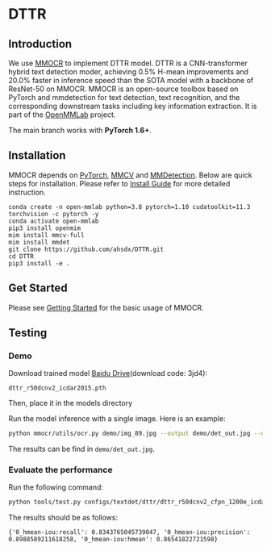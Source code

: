 # DTTR

## Introduction

We use [MMOCR](https://github.com/open-mmlab/mmocr) to implement DTTR model. DTTR is a CNN-transformer hybrid text detection moder, achieving 0.5% H-mean improvements and 20.0% faster in inference speed than the SOTA model with a backbone of ResNet-50 on MMOCR. MMOCR is an open-source toolbox based on PyTorch and mmdetection for text detection, text recognition, and the corresponding downstream tasks including key information extraction. It is part of the [OpenMMLab](https://openmmlab.com/) project.

The main branch works with **PyTorch 1.6+**.

## Installation

MMOCR depends on [PyTorch](https://pytorch.org/), [MMCV](https://github.com/open-mmlab/mmcv) and [MMDetection](https://github.com/open-mmlab/mmdetection).
Below are quick steps for installation.
Please refer to [Install Guide](https://mmocr.readthedocs.io/en/latest/install.html) for more detailed instruction.

```shell
conda create -n open-mmlab python=3.8 pytorch=1.10 cudatoolkit=11.3 torchvision -c pytorch -y
conda activate open-mmlab
pip3 install openmim
mim install mmcv-full
mim install mmdet
git clone https://github.com/ahsdx/DTTR.git
cd DTTR
pip3 install -e .
```

## Get Started

Please see [Getting Started](https://mmocr.readthedocs.io/en/latest/getting_started.html) for the basic usage of MMOCR.

## Testing

### Demo

Download trained model [Baidu Drive](https://pan.baidu.com/s/1dDMcijm5PDxG2Pt392eLHQ)(download code: 3jd4):

```
dttr_r50dcnv2_icdar2015.pth
```

Then, place it in the models directory

Run the model inference with a single image. Here is an example:

```bash
python mmocr/utils/ocr.py demo/img_89.jpg --output demo/det_out.jpg --det DTTR_r50 --recog None --export demo/ --det_ckpt models/dttr_r50dcnv2_icdar2015.pth
```

The results can be find in `demo/det_out.jpg`.

### Evaluate the performance

Run the following command: 

```bash
python tools/test.py configs/textdet/dttr/dttr_r50dcnv2_cfpn_1200e_icdar2015.py models/dttr_r50dcnv2_icdar2015.pth --eval hmean-iou
```

The results should be as follows:

`{'0_hmean-iou:recall': 0.8343765045739047, '0_hmean-iou:precision': 0.8988589211618258, '0_hmean-iou:hmean': 0.86541822721598}`

